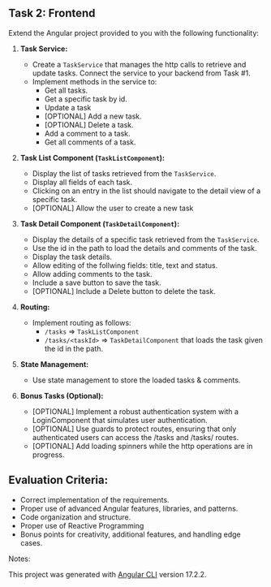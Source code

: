 
## Task 2: Frontend

Extend the Angular project provided to you with the following functionality:

1. **Task Service:**
   - Create a `TaskService` that manages the http calls to retrieve and update tasks. Connect the service to your backend from Task #1.
   - Implement methods in the service to:
     - Get all tasks.
     - Get a specific task by id.
     - Update a task
     - [OPTIONAL] Add a new task.
     - [OPTIONAL] Delete a task.
     - Add a comment to a task.
     - Get all comments of a task.

2. **Task List Component (`TaskListComponent`):**
   - Display the list of tasks retrieved from the `TaskService`.
   - Display all fields of each task.
   - Clicking on an entry in the list should navigate to the detail view of a specific task.
   - [OPTIONAL] Allow the user to create a new task

3. **Task Detail Component (`TaskDetailComponent`):**
   - Display the details of a specific task retrieved from the `TaskService`.
   - Use the id in the path to load the details and comments of the task.
   - Display the task details.
   - Allow editing of the follwing fields: title, text and status.
   - Allow adding comments to the task.
   - Include a save button to save the task.
   - [OPTIONAL] Include a Delete button to delete the task.

4. **Routing:**
   - Implement routing as follows:
     - `/tasks` => `TaskListComponent`
     - `/tasks/<taskId>` => `TaskDetailComponent` that loads the task given the id in the path.

5. **State Management:**
   - Use state management to store the loaded tasks & comments.

6. **Bonus Tasks (Optional):**
   - [OPTIONAL] Implement a robust authentication system with a LoginComponent that simulates user authentication.
   - [OPTIONAL] Use guards to protect routes, ensuring that only authenticated users can access the /tasks and /tasks/<taskId> routes.
   - [OPTIONAL] Add loading spinners while the http operations are in progress.

## Evaluation Criteria:

- Correct implementation of the requirements.
- Proper use of advanced Angular features, libraries, and patterns.
- Code organization and structure.
- Proper use of Reactive Programming
- Bonus points for creativity, additional features, and handling edge cases.

Notes:

This project was generated with [Angular CLI](https://github.com/angular/angular-cli) version 17.2.2.

